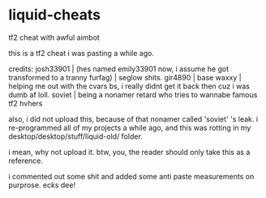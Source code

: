 # liquid-cheats
tf2 cheat with awful aimbot

this is a tf2 cheat i was pasting a while ago.

credits:
josh33901 | (hes named emily33901 now, i assume he got transformed to a tranny furfag) | seglow shits.
gir4890 | base
waxxy | helping me out with the cvars bs, i really didnt get it back then cuz i was dumb af loll.
soviet | being a nonamer retard who tries to wannabe famous tf2 hvhers

also, i did not upload this, because of that nonamer called 'soviet' 's leak.
i re-programmed all of my projects a while ago, and this was rotting in my desktop/desktop/stuff/liquid-old/ folder.

i mean, why not upload it.
btw, you, the reader should only take this as a reference.

i commented out some shit and added some anti paste measurements on purprose.
ecks dee!
